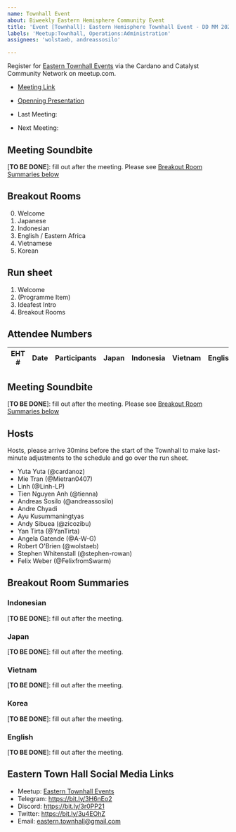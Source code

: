 ```yaml
---
name: Townhall Event
about: Biweekly Eastern Hemisphere Community Event
title: 'Event [Townhall]: Eastern Hemisphere Townhall Event - DD MM 2022 0900 to 11:00 UTC'
labels: 'Meetup:Townhall, Operations:Administration'
assignees: 'wolstaeb, andreassosilo'

---
```


Register for [Eastern Townhall Events](https://bit.ly/3H9Xvoo) via the Cardano and Catalyst Community Network on meetup.com. 

- [Meeting Link](https://zoom.us/meeting/register/tJIrcumprTssEtN_RkkiNfKkyWmKn2G65mX3)
- [Openning Presentation]()

- Last Meeting: 
- Next Meeting: 
## Meeting Soundbite

[**TO BE DONE**]: fill out after the meeting. Please see [Breakout Room Summaries below](#breakout-room-summaries)

## Breakout Rooms

0. Welcome
1. Japanese
2. Indonesian
3. English / Eastern Africa
4. Vietnamese
5. Korean

## Run sheet

1. Welcome
2. (Programme Item)
3. Ideafest Intro
4. Breakout Rooms
## Attendee Numbers

EHT # | Date | Participants | Japan | Indonesia | Vietnam | English | Korean | Catalyst School
-- | -- | -- | -- | -- | -- | -- | -- | --

## Meeting Soundbite

[**TO BE DONE**]: fill out after the meeting. Please see [Breakout Room Summaries below](#breakout-room-summaries)
## Hosts

Hosts, please arrive 30mins before the start of the Townhall to make last-minute adjustments to the schedule and go over the run sheet.

- Yuta Yuta (@cardanoz)
- Mie Tran (@Mietran0407)
- Linh (@Linh-LP)
- Tien Nguyen Anh (@tienna)
- Andreas Sosilo (@andreassosilo) 
- Andre Chyadi
- Ayu Kusummaningtyas
- Andy Sibuea (@zicozibu)
- Yan Tirta (@YanTirta)
- Angela Gatende (@A-W-G)
- Robert O'Brien (@wolstaeb)
- Stephen Whitenstall (@stephen-rowan)
- Felix Weber (@FelixfromSwarm)

## Breakout Room Summaries
### Indonesian

[**TO BE DONE**]: fill out after the meeting. 
### Japan

[**TO BE DONE**]: fill out after the meeting. 
### Vietnam

[**TO BE DONE**]: fill out after the meeting. 
### Korea

[**TO BE DONE**]: fill out after the meeting. 
### English

[**TO BE DONE**]: fill out after the meeting. 

## Eastern Town Hall Social Media Links
 
- Meetup: [Eastern Townhall Events](https://bit.ly/3H9Xvoo)
- Telegram: https://bit.ly/3H6nEo2
- Discord: https://bit.ly/3r0PP21
- Twitter: https://bit.ly/3u4EOhZ
- Email: [eastern.townhall@gmail.com](mailto:eastern.townhall@gmail.com)